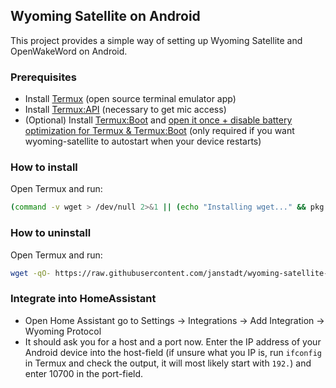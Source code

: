 ## Wyoming Satellite on Android

This project provides a simple way of setting up Wyoming Satellite and OpenWakeWord on Android.

### Prerequisites

- Install [Termux](https://github.com/termux/termux-app) (open source terminal emulator app)
- Install [Termux:API](https://github.com/termux/termux-api) (necessary to get mic access)
- (Optional) Install [Termux:Boot](https://github.com/termux/termux-boot) and [open it once + disable battery optimization for Termux & Termux:Boot](https://wiki.termux.com/wiki/Termux:Boot) (only required if you want wyoming-satellite to autostart when your device restarts)

### How to install

Open Termux and run:

``` Bash
(command -v wget > /dev/null 2>&1 || (echo "Installing wget..." && pkg install -y wget)) && bash <(wget -qO- https://raw.githubusercontent.com/janstadt/wyoming-satellite-termux/refs/heads/main/install.sh)

```

### How to uninstall

Open Termux and run:

``` Bash
wget -qO- https://raw.githubusercontent.com/janstadt/wyoming-satellite-termux/refs/heads/main/uninstall.sh | bash
```

### Integrate into HomeAssistant

- Open Home Assistant go to Settings → Integrations → Add Integration → Wyoming Protocol
- It should ask you for a host and a port now. Enter the IP address of your Android device into the host-field (if unsure what you IP is, run `ifconfig` in Termux and check the output, it will most likely start with `192.`) and enter 10700 in the port-field.
